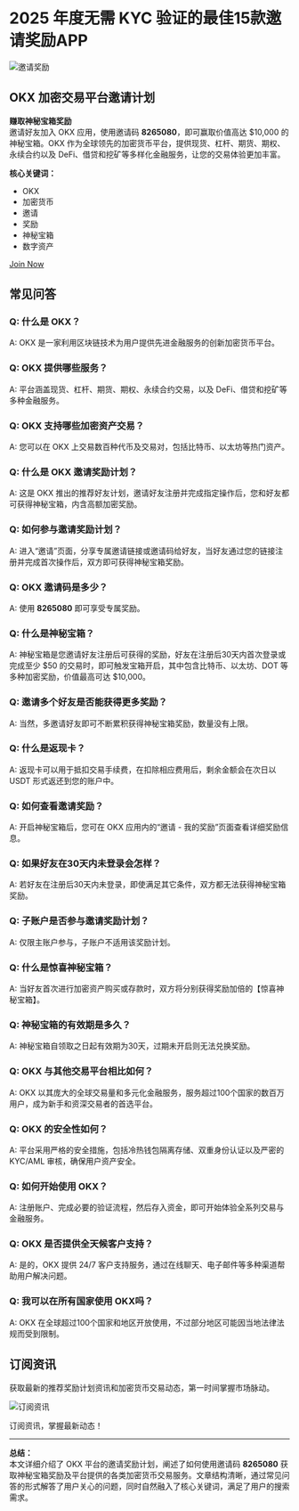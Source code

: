 # 2025 年度无需 KYC 验证的最佳15款邀请奖励APP

![邀请奖励](https://www.jmhbdh.com/wp-content/img/9826860363381380.webp)

## OKX 加密交易平台邀请计划

**赚取神秘宝箱奖励**  
邀请好友加入 OKX 应用，使用邀请码 **8265080**，即可赢取价值高达 $10,000 的神秘宝箱。OKX 作为全球领先的加密货币平台，提供现货、杠杆、期货、期权、永续合约以及 DeFi、借贷和挖矿等多样化金融服务，让您的交易体验更加丰富。

**核心关键词：**  
- OKX  
- 加密货币  
- 邀请  
- 奖励  
- 神秘宝箱  
- 数字资产  

[Join Now](https://bit.ly/OKXe)

## 常见问答

### Q: 什么是 OKX？
A: OKX 是一家利用区块链技术为用户提供先进金融服务的创新加密货币平台。

### Q: OKX 提供哪些服务？
A: 平台涵盖现货、杠杆、期货、期权、永续合约交易，以及 DeFi、借贷和挖矿等多种金融服务。

### Q: OKX 支持哪些加密资产交易？
A: 您可以在 OKX 上交易数百种代币及交易对，包括比特币、以太坊等热门资产。

### Q: 什么是 OKX 邀请奖励计划？
A: 这是 OKX 推出的推荐好友计划，邀请好友注册并完成指定操作后，您和好友都可获得神秘宝箱，内含高额加密奖励。

### Q: 如何参与邀请奖励计划？
A: 进入“邀请”页面，分享专属邀请链接或邀请码给好友，当好友通过您的链接注册并完成首次操作后，双方即可获得神秘宝箱奖励。

### Q: OKX 邀请码是多少？
A: 使用 **8265080** 即可享受专属奖励。

### Q: 什么是神秘宝箱？
A: 神秘宝箱是您邀请好友注册后可获得的奖励，好友在注册后30天内首次登录或完成至少 $50 的交易时，即可触发宝箱开启，其中包含比特币、以太坊、DOT 等多种加密奖励，价值最高可达 $10,000。

### Q: 邀请多个好友是否能获得更多奖励？
A: 当然，多邀请好友即可不断累积获得神秘宝箱奖励，数量没有上限。

### Q: 什么是返现卡？
A: 返现卡可以用于抵扣交易手续费，在扣除相应费用后，剩余金额会在次日以 USDT 形式返还到您的账户中。

### Q: 如何查看邀请奖励？
A: 开启神秘宝箱后，您可在 OKX 应用内的“邀请 - 我的奖励”页面查看详细奖励信息。

### Q: 如果好友在30天内未登录会怎样？
A: 若好友在注册后30天内未登录，即使满足其它条件，双方都无法获得神秘宝箱奖励。

### Q: 子账户是否参与邀请奖励计划？
A: 仅限主账户参与，子账户不适用该奖励计划。

### Q: 什么是惊喜神秘宝箱？
A: 当好友首次进行加密资产购买或存款时，双方将分别获得奖励加倍的【惊喜神秘宝箱】。

### Q: 神秘宝箱的有效期是多久？
A: 神秘宝箱自领取之日起有效期为30天，过期未开启则无法兑换奖励。

### Q: OKX 与其他交易平台相比如何？
A: OKX 以其庞大的全球交易量和多元化金融服务，服务超过100个国家的数百万用户，成为新手和资深交易者的首选平台。

### Q: OKX 的安全性如何？
A: 平台采用严格的安全措施，包括冷热钱包隔离存储、双重身份认证以及严密的 KYC/AML 审核，确保用户资产安全。

### Q: 如何开始使用 OKX？
A: 注册账户、完成必要的验证流程，然后存入资金，即可开始体验全系列交易与金融服务。

### Q: OKX 是否提供全天候客户支持？
A: 是的，OKX 提供 24/7 客户支持服务，通过在线聊天、电子邮件等多种渠道帮助用户解决问题。

### Q: 我可以在所有国家使用 OKX吗？
A: OKX 在全球超过100个国家和地区开放使用，不过部分地区可能因当地法律法规而受到限制。

## 订阅资讯

获取最新的推荐奖励计划资讯和加密货币交易动态，第一时间掌握市场脉动。

![订阅资讯](https://www.jmhbdh.com/wp-content/img/6596464561408.webp)

订阅资讯，掌握最新动态！

---

**总结：**  
本文详细介绍了 OKX 平台的邀请奖励计划，阐述了如何使用邀请码 **8265080** 获取神秘宝箱奖励及平台提供的各类加密货币交易服务。文章结构清晰，通过常见问答的形式解答了用户关心的问题，同时自然融入了核心关键词，满足了用户的搜索需求。